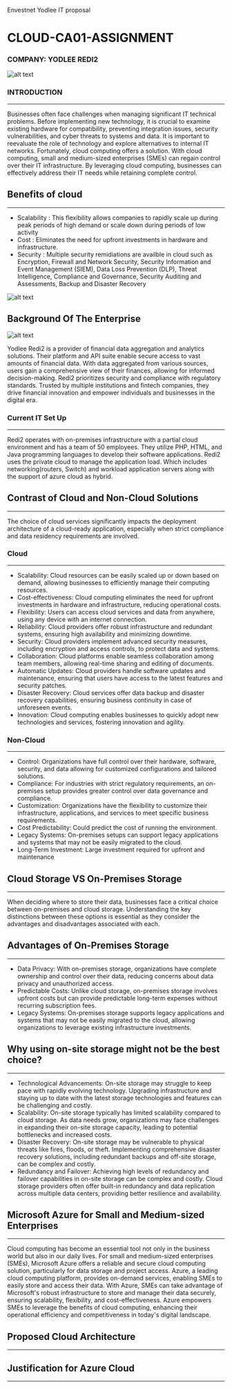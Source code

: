 Envestnet Yodlee IT proposal 
# CLOUD-CA01-ASSIGNMENT 

### COMPANY: YODLEE REDI2

![alt text](https://mma.prnewswire.com/media/1746801/Redi2_Logo.jpg?w=200)

### **INTRODUCTION**
________________
Businesses often face challenges when managing significant IT technical problems. Before implementing new technology, it is crucial to examine existing hardware for compatibility, preventing integration issues, security vulnerabilities, and cyber threats to systems and data. It is important to reevaluate the role of technology and explore alternatives to internal IT networks. Fortunately, cloud computing offers a solution. With cloud computing, small and medium-sized enterprises (SMEs) can regain control over their IT infrastructure. By leveraging cloud computing, businesses can effectively address their IT needs while retaining complete control.

## Benefits of cloud 
_____________________
- Scalability : This flexibility allows companies to rapidly scale up during peak periods of high demand or scale down during periods of low activity
- Cost : Eliminates the need for upfront investments in hardware and infrastructure.
- Security : Multiple security remidiations are availble in cloud such as Encryption, Firewall and Network Security, Security Information and Event Management (SIEM), Data Loss Prevention (DLP), Threat Intelligence, Compliance and Governance, Security Auditing and Assessments, Backup and Disaster Recovery

![alt text](https://assets-global.website-files.com/5eb143b314c8f35745e1a7f0/623b1ffb22373b66a1443a18_tr8_3MzdcNxQ2E_Z38i5E7pw8xQiRx8wvuFWYn5nXsMCgnVj-WBKaaO3QXr3Ig_GOJ2iZeVPaldiHgKJIwqnIpyc_R_o_NewdAG4NWx9TaTD5JGTcGkRRt4jWGh-mNQRl7mdgyMV.png)


## **Background Of The Enterprise**

![alt text](https://financialit.net/sites/default/files/picsart_04-13-06.18.28_0.jpg)

Yodlee Redi2 is a provider of financial data aggregation and analytics solutions. Their platform and API suite enable secure access to vast amounts of financial data. With data aggregated from various sources, users gain a comprehensive view of their finances, allowing for informed decision-making. Redi2 prioritizes security and compliance with regulatory standards. Trusted by multiple institutions and fintech companies, they drive financial innovation and empower individuals and businesses in the digital era.
	

### Current IT Set Up
______________________

Redi2 operates with on-premises infrastructure with a partial cloud environment and has a team of 50 employees. They utilize PHP, HTML, and Java programming languages to develop their software applications. Redi2 uses the private cloud to manage the application load. Which includes networking(routers, Switch) and workload application servers along with the support of azure cloud as hybrid.

## Contrast of Cloud and Non-Cloud Solutions
--------------------------------------------
The choice of cloud services significantly impacts the deployment architecture of a cloud-ready application, especially when strict compliance and data residency requirements are involved.

### Cloud
_________
- Scalability: Cloud resources can be easily scaled up or down based on demand, allowing businesses to efficiently manage their computing resources.
- Cost-effectiveness: Cloud computing eliminates the need for upfront investments in hardware and infrastructure, reducing operational costs.
- Flexibility: Users can access cloud services and data from anywhere, using any device with an internet connection.
- Reliability: Cloud providers offer robust infrastructure and redundant systems, ensuring high availability and minimizing downtime.
- Security: Cloud providers implement advanced security measures, including encryption and access controls, to protect data and systems.
- Collaboration: Cloud platforms enable seamless collaboration among team members, allowing real-time sharing and editing of documents.
- Automatic Updates: Cloud providers handle software updates and maintenance, ensuring that users have access to the latest features and security patches.
- Disaster Recovery: Cloud services offer data backup and disaster recovery capabilities, ensuring business continuity in case of unforeseen events.
- Innovation: Cloud computing enables businesses to quickly adopt new technologies and services, fostering innovation and agility.

### Non-Cloud 
_____________

- Control: Organizations have full control over their hardware, software, security, and data allowing for customized configurations and tailored solutions.
- Compliance: For industries with strict regulatory requirements, an on-premises setup provides greater control over data governance and compliance.
- Customization: Organizations have the flexibility to customize their infrastructure, applications, and services to meet specific business requirements.
- Cost Predictability: Could predict the cost of running the environment. 
- Legacy Systems: On-premises setups can support legacy applications and systems that may not be easily migrated to the cloud.
- Long-Term Investment: Large investment required for upfront and maintenance 
## Cloud Storage VS On-Premises Storage 
__________________________________________
When deciding where to store their data, businesses face a critical choice between on-premises and cloud storage. Understanding the key distinctions between these options is essential as they consider the advantages and disadvantages associated with each.

## Advantages of On-Premises Storage 
-------------------------------------
- Data Privacy: With on-premises storage, organizations have complete ownership and control over their data, reducing concerns about data privacy and unauthorized access.
- Predictable Costs: Unlike cloud storage, on-premises storage involves upfront costs but can provide predictable long-term expenses without recurring subscription fees.
- Legacy Systems: On-premises storage supports legacy applications and systems that may not be easily migrated to the cloud, allowing organizations to leverage existing infrastructure investments.


## Why using on-site storage might not be the best choice?
___________________________________________________________
- Technological Advancements: On-site storage may struggle to keep pace with rapidly evolving technology. Upgrading infrastructure and staying up to date with the latest storage technologies and features can be challenging and costly.
- Scalability: On-site storage typically has limited scalability compared to cloud storage. As data needs grow, organizations may face challenges in expanding their on-site storage capacity, leading to potential bottlenecks and increased costs.
- Disaster Recovery: On-site storage may be vulnerable to physical threats like fires, floods, or theft. Implementing comprehensive disaster recovery solutions, including redundant backups and off-site storage, can be complex and costly.
- Redundancy and Failover: Achieving high levels of redundancy and failover capabilities in on-site storage can be complex and costly. Cloud storage providers often offer built-in redundancy and data replication across multiple data centers, providing better resilience and availability.

## Microsoft Azure for Small and Medium-sized Enterprises
 ___________________________________________________________

Cloud computing has become an essential tool not only in the business world but also in our daily lives. For small and medium-sized enterprises (SMEs), Microsoft Azure offers a reliable and secure cloud computing solution, particularly for data storage and project access. Azure, a leading cloud computing platform, provides on-demand services, enabling SMEs to easily store and access their data. With Azure, SMEs can take advantage of Microsoft's robust infrastructure to store and manage their data securely, ensuring scalability, flexibility, and cost-effectiveness. Azure empowers SMEs to leverage the benefits of cloud computing, enhancing their operational efficiency and competitiveness in today's digital landscape.

## Proposed Cloud Architecture
________________________________



## Justification for Azure Cloud
__________________________________
